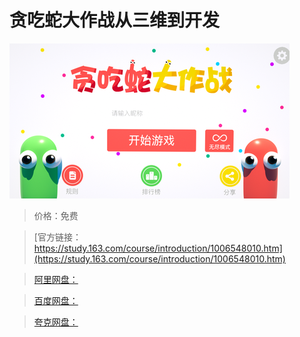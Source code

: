 # 贪吃蛇大作战从三维到开发

![img](../../../assets/study163/free/daccb53eaffe435596677d375de5d569.png)

> 价格：免费

> [官方链接：https://study.163.com/course/introduction/1006548010.htm](https://study.163.com/course/introduction/1006548010.htm)

> [阿里网盘：]()

> [百度网盘：]()

> [夸克网盘：]()
